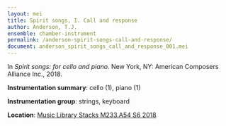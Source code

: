 ```yaml
---
layout: mei
title: Spirit songs, I. Call and response
author: Anderson, T.J.
ensemble: chamber-instrument
permalink: /anderson-spirit-songs-call-and-response/
document: anderson_spirit_songs_call_and_response_001.mei
---
```


In *Spirit songs: for cello and piano.* New York, NY: American Composers Alliance Inc., 2018.

**Instrumentation summary**: cello (1), piano (1)

**Instrumentation group**: strings, keyboard

**Location**: <a href="https://tufts-primo.hosted.exlibrisgroup.com/permalink/f/14dinuo/01TUN_ALMA21275315470003851" target="_blank">Music Library Stacks M233.A54 S6 2018</a>
